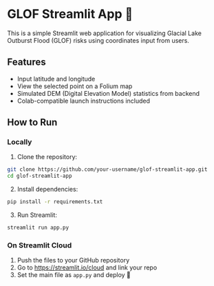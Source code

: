 # GLOF Streamlit App 🌊

This is a simple Streamlit web application for visualizing Glacial Lake Outburst Flood (GLOF) risks using coordinates input from users.

## Features

- Input latitude and longitude
- View the selected point on a Folium map
- Simulated DEM (Digital Elevation Model) statistics from backend
- Colab-compatible launch instructions included

## How to Run

### Locally

1. Clone the repository:
```bash
git clone https://github.com/your-username/glof-streamlit-app.git
cd glof-streamlit-app
```

2. Install dependencies:
```bash
pip install -r requirements.txt
```

3. Run Streamlit:
```bash
streamlit run app.py
```

### On Streamlit Cloud

1. Push the files to your GitHub repository
2. Go to https://streamlit.io/cloud and link your repo
3. Set the main file as `app.py` and deploy 🚀

